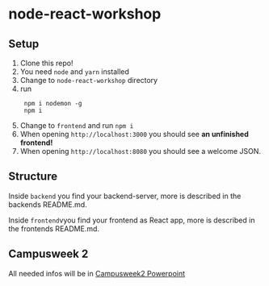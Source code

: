 # node-react-workshop

## Setup
1. Clone this repo!
2. You need `node` and `yarn` installed
3. Change to `node-react-workshop` directory
4. run
   ```
    npm i nodemon -g
    npm i
   ```
5. Change to `frontend` and run `npm i`
6. When opening `http://localhost:3000` you should see **an unfinished frontend!**
7. When opening `http://localhost:8080` you should see a welcome JSON.

## Structure
Inside `backend` you find your backend-server, more is described in the backends README.md.

Inside `frontend`vyou find your frontend as React app, more is described in the frontends README.md.

## Campusweek 2
All needed infos will be in [Campusweek2 Powerpoint](./Campusweek2.pptx)